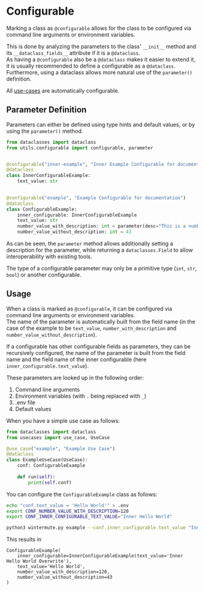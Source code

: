 # Configurable

Marking a class as `@configurable` allows for the class to be configured via command line arguments or environment variables.

This is done by analyzing the parameters to the class' `__init__` method and its `__dataclass_fields__` attribute if it is a `@dataclass`.  
As having a `@configurable` also be a `@dataclass` makes it easier to extend it, it is usually recommended to define a configurable as a `@dataclass`.
Furthermore, using a dataclass allows more natural use of the `parameter()` definition.

All [use-cases](use_case.md) are automatically configurable.

## Parameter Definition

Parameters can either be defined using type hints and default values, or by using the `parameter()` method.

```python
from dataclasses import dataclass
from utils.configurable import configurable, parameter


@configurable("inner-example", "Inner Example Configurable for documentation")
@dataclass
class InnerConfigurableExample:
    text_value: str
    

@configurable("example", "Example Configurable for documentation")
@dataclass
class ConfigurableExample:
    inner_configurable: InnerConfigurableExample
    text_value: str
    number_value_with_description: int = parameter(desc="This is a number value", default=42)
    number_value_without_description: int = 43
```

As can be seen, the `parameter` method allows additionally setting a description for the parameter, while returning a `dataclasses.Field` to allow interoperability with existing tools.

The type of a configurable parameter may only be a primitive type (`int`, `str`, `bool`) or another configurable.

## Usage

When a class is marked as `@configurable`, it can be configured via command line arguments or environment variables.  
The name of the parameter is automatically built from the field name (in the case of the example to be `text_value`, `number_with_description` and `number_value_without_description`).

If a configurable has other configurable fields as parameters, they can be recursively configured, the name of the parameter is built from the field name and the field name of the inner configurable (here `inner_configurable.text_value`).

These parameters are looked up in the following order:

1. Command line arguments
2. Environment variables (with `.` being replaced with `_`)
3. .env file
4. Default values

When you have a simple use case as follows:

```python
from dataclasses import dataclass
from usecases import use_case, UseCase

@use_case("example", "Example Use Case")
@dataclass
class ExampleUseCase(UseCase):
    conf: ConfigurableExample
    
    def run(self):
        print(self.conf)
```

You can configure the `ConfigurableExample` class as follows:

```bash
echo "conf.text_value = 'Hello World'" > .env
export CONF_NUMBER_VALUE_WITH_DESCRIPTION=120
export CONF_INNER_CONFIGURABLE_TEXT_VALUE="Inner Hello World"

python3 wintermute.py example --conf.inner_configurable.text_value "Inner Hello World Overwrite"
```

This results in 

```
ConfigurableExample(
    inner_configurable=InnerConfigurableExample(text_value='Inner Hello World Overwrite'),
    text_value='Hello World',
    number_value_with_description=120,
    number_value_without_description=43
)
```

